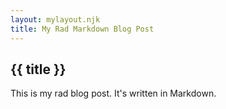 ```yaml
---
layout: mylayout.njk
title: My Rad Markdown Blog Post
---
```


## {{ title }}

This is my rad blog post. It's written in Markdown.
